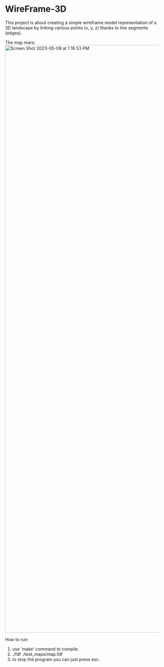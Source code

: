 # WireFrame-3D
This project is about creating a simple wireframe model representation of a 3D landscape by linking various points (x, y, z) thanks to line segments (edges).

The map mars:
<img width="1921" alt="Screen Shot 2023-05-09 at 1 16 53 PM" src="https://user-images.githubusercontent.com/50509449/237010189-32586a27-7077-4624-b9d2-c28c06f207fd.png">

How to run:
1. use 'make' command to compile.
2. ./fdf ./test_maps/map.fdf
3. to stop the program you can just press esc.
